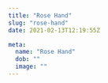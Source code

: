 ```yaml
---
title: "Rose Hand"
slug: "rose-hand"
date: 2021-02-13T12:19:55Z

meta:
  name: "Rose Hand"
  dob: ""
  image: ""
---
```


